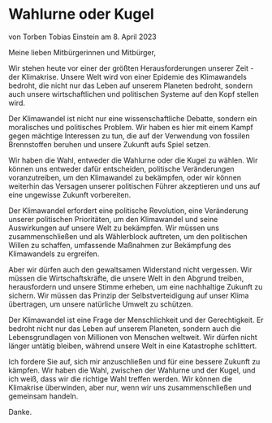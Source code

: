 # Wahlurne oder Kugel
von Torben Tobias Einstein am 8. April 2023

Meine lieben Mitbürgerinnen und Mitbürger,

Wir stehen heute vor einer der größten Herausforderungen unserer Zeit - der Klimakrise. Unsere Welt wird von einer Epidemie des Klimawandels bedroht, die nicht nur das Leben auf unserem Planeten bedroht, sondern auch unsere wirtschaftlichen und politischen Systeme auf den Kopf stellen wird.

Der Klimawandel ist nicht nur eine wissenschaftliche Debatte, sondern ein moralisches und politisches Problem. Wir haben es hier mit einem Kampf gegen mächtige Interessen zu tun, die auf der Verwendung von fossilen Brennstoffen beruhen und unsere Zukunft aufs Spiel setzen.

Wir haben die Wahl, entweder die Wahlurne oder die Kugel zu wählen. Wir können uns entweder dafür entscheiden, politische Veränderungen voranzutreiben, um den Klimawandel zu bekämpfen, oder wir können weiterhin das Versagen unserer politischen Führer akzeptieren und uns auf eine ungewisse Zukunft vorbereiten.

Der Klimawandel erfordert eine politische Revolution, eine Veränderung unserer politischen Prioritäten, um den Klimawandel und seine Auswirkungen auf unsere Welt zu bekämpfen. Wir müssen uns zusammenschließen und als Wählerblock auftreten, um den politischen Willen zu schaffen, umfassende Maßnahmen zur Bekämpfung des Klimawandels zu ergreifen.

Aber wir dürfen auch den gewaltsamen Widerstand nicht vergessen. Wir müssen die Wirtschaftskräfte, die unsere Welt in den Abgrund treiben, herausfordern und unsere Stimme erheben, um eine nachhaltige Zukunft zu sichern. Wir müssen das Prinzip der Selbstverteidigung auf unser Klima übertragen, um unsere natürliche Umwelt zu schützen.

Der Klimawandel ist eine Frage der Menschlichkeit und der Gerechtigkeit. Er bedroht nicht nur das Leben auf unserem Planeten, sondern auch die Lebensgrundlagen von Millionen von Menschen weltweit. Wir dürfen nicht länger untätig bleiben, während unsere Welt in eine Katastrophe schlittert.

Ich fordere Sie auf, sich mir anzuschließen und für eine bessere Zukunft zu kämpfen. Wir haben die Wahl, zwischen der Wahlurne und der Kugel, und ich weiß, dass wir die richtige Wahl treffen werden. Wir können die Klimakrise überwinden, aber nur, wenn wir uns zusammenschließen und gemeinsam handeln.

Danke.